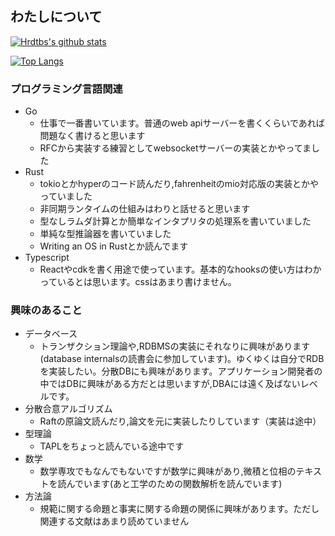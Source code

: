 ## わたしについて

[![Hrdtbs's github stats](https://github-readme-stats.vercel.app/api?username=tawashichan)](https://github.com/anuraghazra/github-readme-stats)

[![Top Langs](https://github-readme-stats.vercel.app/api/top-langs/?username=tawashichan&layout=compact)](https://github.com/anuraghazra/github-readme-stats)

### プログラミング言語関連
  - Go
    - 仕事で一番書いています。普通のweb apiサーバーを書くくらいであれば問題なく書けると思います
    - RFCから実装する練習としてwebsocketサーバーの実装とかやってました
  - Rust
    - tokioとかhyperのコード読んだり,fahrenheitのmio対応版の実装とかやっていました
    - 非同期ランタイムの仕組みはわりと話せると思います  
    - 型なしラムダ計算とか簡単なインタプリタの処理系を書いていました
    - 単純な型推論器を書いていました
    - Writing an OS in Rustとか読んでます
  - Typescript
    - Reactやcdkを書く用途で使っています。基本的なhooksの使い方はわかっているとは思います。cssはあまり書けません。
### 興味のあること
  - データベース
    - トランザクション理論や,RDBMSの実装にそれなりに興味があります(database internalsの読書会に参加しています)。ゆくゆくは自分でRDBを実装したい。分散DBにも興味があります。アプリケーション開発者の中ではDBに興味がある方だとは思いますが,DBAには遠く及ばないレベルです。
  - 分散合意アルゴリズム
    - Raftの原論文読んだり,論文を元に実装したりしています（実装は途中）
  - 型理論
    - TAPLをちょっと読んでいる途中です
  - 数学
    - 数学専攻でもなんでもないですが数学に興味があり,微積と位相のテキストを読んでいます(あと工学のための関数解析を読んでいます)
  - 方法論
    - 規範に関する命題と事実に関する命題の関係に興味があります。ただし関連する文献はあまり読めていません
